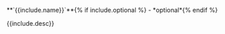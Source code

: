 <div class="param" {% if include.secondary %}class="param-secondary" {% endif %}>
  <p class="param-name" markdown="1">**`{{include.name}}`**{% if include.optional %} - *optional*{% endif %}</p>
  <p class="param-desc" markdown="1">{{include.desc}}</p>
</div>
